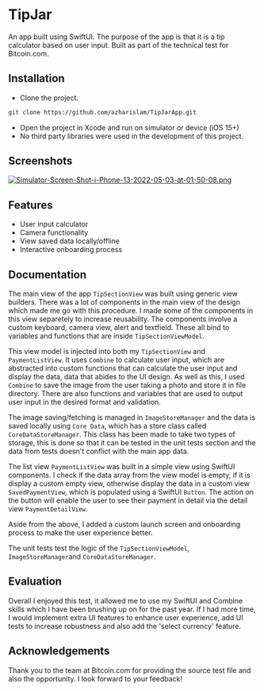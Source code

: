 # TipJar
An app built using SwiftUI. The purpose of the app is that it is a tip calculator based on user input. Built as part of the technical test for Bitcoin.com.

## Installation

- Clone the project.

```bash
git clone https://github.com/azharislam/TipJarApp.git
```
- Open the project in Xcode and run on simulator or device (iOS 15+)
- No third party libraries were used in the development of this project.


## Screenshots

[![Simulator-Screen-Shot-i-Phone-13-2022-05-03-at-01-50-08.png](https://i.postimg.cc/DZGP2nV8/Simulator-Screen-Shot-i-Phone-13-2022-05-03-at-01-50-08.png)](https://postimg.cc/tZXxk04j)

## Features

- User input calculator 
- Camera functionality
- View saved data locally/offline
- Interactive onboarding process

## Documentation

The main view of the app ```TipSectionView``` was built using generic view builders. There was a lot of 
components in the main view of the design which made me go with this procedure. I made some of the components in this view separetely to increase reusability. The components involve a custom keyboard,
camera view, alert and textfield. These all bind to variables and functions that are inside ```TipSectionViewModel```. 

This view model is injected into both my ```TipSectionView``` and ```PaymentListView```. It uses ```Combine``` to calculate user input, which are abstracted into custom functions that can calculate the user input and display the data, data that abides to the UI design. As well as this, I used ```Combine``` to save the image from the user taking a photo and store it in file directory. There are also functions and variables that are used to output user input in the desired format and validation.

The image saving/fetching is managed in ```ImageStoreManager``` and the data is saved locally using ```Core Data```, which has a store class called ```CoreDataStoreManager```. This class has been made to take two types of storage, this is done so that it can be tested in the unit tests section and the data from tests doesn't conflict with the main app data. 

The list view ```PaymentListView``` was built in a simple view using SwiftUI components. I check if the data array from the view model is empty, if it is display a custom empty view, otherwise display
the data in a custom view ```SavedPaymentView```, which is populated using a SwiftUI ```Button```. The action on the button will enable the user to see their payment in detail via the detail view ```PaymentDetailView```.

Aside from the above, I added a custom launch screen and onboarding process to make the user experience better. 

The unit tests test the logic of the ```TipSectionViewModel```, ```ImageStoreManager```and ```CoreDataStoreManager```.

## Evaluation

Overall I enjoyed this test, it allowed me to use my SwiftUI and Combine skills which I have been brushing up on for the past year. If I had more time,
I would implement extra UI features to enhance user experience, add UI tests to increase robustness and also add the 'select currency' feature.

## Acknowledgements

Thank you to the team at Bitcoin.com for providing the source test file and also the opportunity. I look forward to your feedback! 
